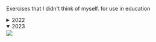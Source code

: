 Exercises that I didn't think of myself. for use in education

<details>
  <summary>2022</summary>
  <img align="center" src="2022/wallpaper.png">
</details>

<details open>
  <summary>2023</summary>
  <img align="center" src="https://cdn.discordapp.com/attachments/372372440334073859/1185897275411677274/image.png?ex=659147e7&is=657ed2e7&hm=0f905da95450b73e12035c66b3d07fd3bcc2fbc36f620184407bd4508c5fb251&">
</details>
